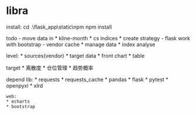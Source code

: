 # libra

install: 
    cd .\flask_app\static\npm
    npm install

todo
    - move data in
        * kline-month
        * cs indices
    * create strategy
    - flask work with bootstrap
    - vendor cache
    * manage data
    * index analyse

level:
    * sources(vendor)
    * target data
    * front chart
    * table

target
    * 离散度
    * 仓位管理
    * 趋势概率

depend lib:
    * requests
    * requests_cache
    * pandas
    * flask
    * pytest
    * openpyxl
    * xlrd

    web:
    * echarts
    * bootstrap
